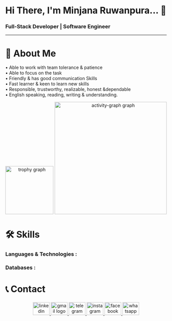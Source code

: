 <h1 align="left">Hi There, I'm Minjana Ruwanpura... 👋</h1>

###

<h3 align="left">Full-Stack Developer | Software Engineer</h3>

<hr/>

###

<h1 align="left">🌟 About Me</h1>

<p align="justify">
• Able to work with team tolerance & patience <br>
• Able to focus on the task <br>
• Friendly & has good communication Skills <br>
• Fast learner & keen to learn new skills <br>
• Responsible, trustworthy, realizable, honest &dependable <br>
• English speaking, reading, writing & understanding.
</p>

<div align="center">
  <img src="https://github-profile-trophy.vercel.app?username=Minjxnx&theme=juicyfresh&column=-1&row=3&margin-w=2&margin-h=2&no-bg=true&no-frame=false&order=4" height="150" alt="trophy graph"  />
  <img src="https://github-readme-activity-graph.vercel.app/graph?username=Minjxnx&radius=16&theme=elegant&area=true&order=5&custom_title=My%20Contribution%20Graph!!!" height="350" alt="activity-graph graph"  />
</div>

###

<h1 align="left">🛠️ Skills</h1>

<h3 align="left">Languages & Technologies : </h3>

<h3 align="left">Databases :  </h3>

###

<h1 align="left">📞 Contact</h1>

###

<div align="center">
  <a href="https://www.linkedin.com/in/minjana-ruwanpura-5a1781223/" target="_blank">
    <span title="Linkedin"><img src="https://raw.githubusercontent.com/maurodesouza/profile-readme-generator/master/src/assets/icons/social/linkedin/default.svg" width="52" height="40" alt="linkedin logo"  /></span>
  </a>
  <a href="mailto:minjanaruwanpura@gmail.com" target="_blank">
    <span title="Gmail"><img src="https://raw.githubusercontent.com/maurodesouza/profile-readme-generator/master/src/assets/icons/social/gmail/default.svg" width="52" height="40" alt="gmail logo"  /></span>
  </a>
  <a href="https://t.me/minjxnx" target="_blank">
    <span title="Telegram"><img src="https://raw.githubusercontent.com/maurodesouza/profile-readme-generator/master/src/assets/icons/social/telegram/default.svg" width="52" height="40" alt="telegram logo"  /></span>
  </a>
  <a href="https://www.instagram.com/__m_i_n_j_x_n_x__" target="_blank" >
   <span title="Instagram"><img src="https://raw.githubusercontent.com/maurodesouza/profile-readme-generator/master/src/assets/icons/social/instagram/default.svg" width="52" height="40" alt="instagram logo"  /></span>
    </a>
  <a href="https://www.facebook.com/minjana.ruwanpura" target="_blank">
     <span title="Facebook"><img src="https://raw.githubusercontent.com/maurodesouza/profile-readme-generator/master/src/assets/icons/social/facebook/default.svg" width="52" height="40" alt="facebook logo"  /></span>
  </a>
  <a href="https://wa.me/+94711179950" target="_blank">
    <span title="WhatsApp"><img src="https://raw.githubusercontent.com/maurodesouza/profile-readme-generator/master/src/assets/icons/social/whatsapp/default.svg" width="52" height="40" alt="whatsapp logo"  /></span>
  </a>
</div>

###
